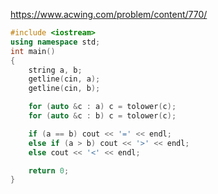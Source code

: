 https://www.acwing.com/problem/content/770/

```c++
#include <iostream>
using namespace std;
int main()
{
    string a, b;
    getline(cin, a);
    getline(cin, b);

    for (auto &c : a) c = tolower(c);
    for (auto &c : b) c = tolower(c);

    if (a == b) cout << '=' << endl;
    else if (a > b) cout << '>' << endl;
    else cout << '<' << endl;

    return 0;
}
```
